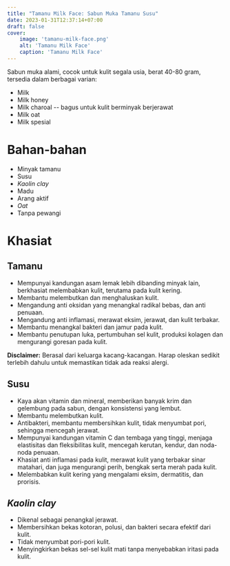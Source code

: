 ```yaml
---
title: "Tamanu Milk Face: Sabun Muka Tamanu Susu"
date: 2023-01-31T12:37:14+07:00
draft: false
cover:
    image: 'tamanu-milk-face.png'
    alt: 'Tamanu Milk Face'
    caption: 'Tamanu Milk Face'
---
```

Sabun muka alami, cocok untuk kulit segala usia, berat 40-80 gram,
tersedia dalam berbagai varian:
- Milk
- Milk honey
- Milk charoal -- bagus untuk kulit berminyak berjerawat
- Milk oat
- Milk spesial

# Bahan-bahan
- Minyak tamanu
- Susu
- *Kaolin clay*
- Madu
- Arang aktif
- *Oat*
- Tanpa pewangi

# Khasiat
## Tamanu
- Mempunyai kandungan asam lemak lebih dibanding minyak lain, berkhasiat
melembabkan kulit, terutama pada kulit kering.
- Membantu melembutkan dan menghaluskan kulit.
- Mengandung anti oksidan yang menangkal radikal bebas, dan anti penuaan.
- Mengandung anti inflamasi, merawat eksim, jerawat, dan kulit terbakar.
- Membantu menangkal bakteri dan jamur pada kulit.
- Membantu penutupan luka, pertumbuhan sel kulit, produksi kolagen dan
mengurangi goresan pada kulit.

**Disclaimer:** Berasal dari keluarga kacang-kacangan. Harap oleskan
sedikit terlebih dahulu untuk memastikan tidak ada reaksi alergi.

## Susu
- Kaya akan vitamin dan mineral, memberikan banyak krim dan gelembung
pada sabun, dengan konsistensi yang lembut.
- Membantu melembutkan kulit.
- Antibakteri, membantu membersihkan kulit, tidak menyumbat pori,
sehingga mencegah jerawat.
- Mempunyai kandungan vitamin C dan tembaga yang tinggi, menjaga
elastisitas dan fleksibilitas kulit, mencegah kerutan, kendur, dan
noda-noda penuaan.
- Khasiat anti inflamasi pada kulit, merawat kulit yang terbakar sinar matahari,
dan juga mengurangi perih, bengkak serta merah pada kulit. 
- Melembabkan kulit kering yang mengalami eksim, dermatitis, dan prorisis.

## *Kaolin clay*
- Dikenal sebagai penangkal jerawat.
- Membersihkan bekas kotoran, polusi, dan bakteri secara efektif dari
kulit.
- Tidak menyumbat pori-pori kulit.
- Menyingkirkan bekas sel-sel kulit mati tanpa menyebabkan iritasi pada
kulit.
